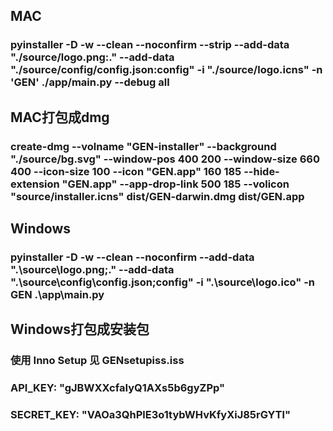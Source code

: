 ## MAC
### pyinstaller -D -w --clean --noconfirm --strip --add-data "./source/logo.png:." --add-data "./source/config/config.json:config" -i "./source/logo.icns" -n 'GEN' ./app/main.py --debug all

## MAC打包成dmg
### create-dmg --volname "GEN-installer" --background "./source/bg.svg" --window-pos 400 200 --window-size 660 400 --icon-size 100 --icon "GEN.app" 160 185 --hide-extension "GEN.app" --app-drop-link 500 185 --volicon "source/installer.icns" dist/GEN-darwin.dmg dist/GEN.app

## Windows
### pyinstaller -D -w --clean --noconfirm --add-data ".\\source\\logo.png;." --add-data ".\\source\\config\\config.json;config" -i ".\\source\\logo.ico" -n GEN .\app\main.py

## Windows打包成安装包
### 使用 Inno Setup 见 GENsetupiss.iss

### API_KEY: "gJBWXXcfaIyQ1AXs5b6gyZPp"
### SECRET_KEY: "VAOa3QhPlE3o1tybWHvKfyXiJ85rGYTl"
<!-- sips -z 16 16     logo.png --out icon_16x16.png
sips -z 32 32     logo.png --out icon_16x16@2x.png
sips -z 32 32     logo.png --out icon_32x32.png
sips -z 64 64     logo.png --out icon_32x32@2x.png
sips -z 128 128   logo.png --out icon_128x128.png
sips -z 256 256   logo.png --out icon_128x128@2x.png
sips -z 256 256   logo.png --out icon_256x256.png
sips -z 512 512   logo.png --out icon_256x256@2x.png
sips -z 512 512   logo.png --out icon_512x512.png
cp logo.png icon_512x512@2x.png 
iconutil -c icns logo.iconset   
-->

